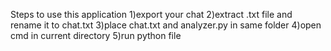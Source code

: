 Steps to use this application
1)export your chat
2)extract .txt file and rename it to chat.txt
3)place chat.txt and analyzer.py in same folder
4)open cmd in current directory
5)run python file 
